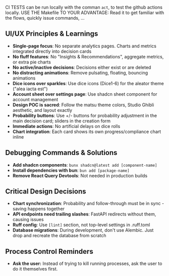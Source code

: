   CI TESTS can be run locally with the comman `act`, to test the github actions locally.
  USE THE Makefile TO YOUR ADVANTAGE: Read it to get familiar with the flows, quickly issue commands, ...

## UI/UX Principles & Learnings
- **Single-page focus**: No separate analytics pages. Charts and metrics integrated directly into decision cards
- **No fluff features**: No "Insights & Recommendations", aggregate metrics, or extra pie charts
- **No active/inactive decisions**: Decisions either exist or are deleted
- **No distracting animations**: Remove pulsating, floating, bouncing animations
- **Dice icons over sparkles**: Use dice icons (Dice1-6) for the aleator theme ("alea iacta est")
- **Account sheet over settings page**: Use shadcn sheet component for account management
- **Design POC is sacred**: Follow the matsu theme colors, Studio Ghibli aesthetic, and layout exactly
- **Probability buttons**: Use +/- buttons for probability adjustment in the main decision card; sliders in the creation form
- **Immediate actions**: No artificial delays on dice rolls
- **Chart integration**: Each card shows its own progress/compliance chart inline

## Debugging Commands & Solutions
- **Add shadcn components**: `bunx shadcn@latest add [component-name]`
- **Install dependencies with bun**: `bun add [package-name]`
- **Remove React Query Devtools**: Not needed in production builds

## Critical Design Decisions
- **Chart synchronization**: Probability and follow-through must be in sync - saving happens together
- **API endpoints need trailing slashes**: FastAPI redirects without them, causing issues
- **Ruff config**: Use `[lint]` section, not top-level settings in .ruff.toml
- **Database migrations**: During development, don't use Alembic. Just drop and recreate the database from scratch

## Process Control Reminders
- **Ask the user:** Instead of trying to kill running processes, ask the user to do it themselves first.

